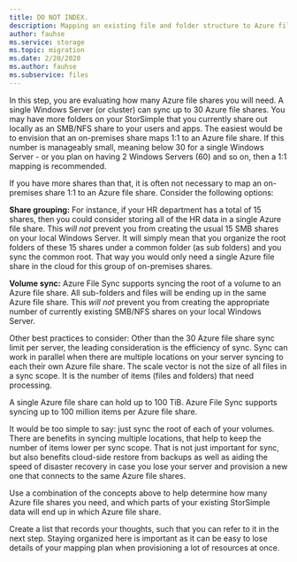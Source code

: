 ```yaml
---
title: DO NOT INDEX.
description: Mapping an existing file and folder structure to Azure file shares for use with Azure File Sync. Common text block for includes into migration docs.
author: fauhse
ms.service: storage
ms.topic: migration
ms.date: 2/20/2020
ms.author: fauhse
ms.subservice: files
---
```


In this step, you are evaluating how many Azure file shares you will need.
A single Windows Server (or cluster) can sync up to 30 Azure file shares.
You may have more folders on your StorSimple that you currently share out locally as an SMB/NFS share to your users and apps. The easiest would be to envision that an on-premises share maps 1:1 to an Azure file share. If this number is manageably small, meaning below 30 for a single Windows Server - or you plan on having 2 Windows Servers (60) and so on, then a 1:1 mapping is recommended.

If you have more shares than that, it is often not necessary to map an on-premises share 1:1 to an Azure file share.
Consider the following options:

**Share grouping:**
For instance, if your HR department has a total of 15 shares, then you could consider storing all of the HR data in a single Azure file share. This *will not* prevent you from creating the usual 15 SMB shares on your local Windows Server. It will simply mean that you organize the root folders of these 15 shares under a common folder (as sub folders) and you sync the common root. That way you would only need a single Azure file share in the cloud for this group of on-premises shares.

**Volume sync:**
Azure File Sync supports syncing the root of a volume to an Azure file share.
All sub-folders and files will be ending up in the same Azure file share. This *will not* prevent you from creating the appropriate number of currently existing SMB/NFS shares on your local Windows Server.

Other best practices to consider:
Other than the 30 Azure file share sync limit per server, the leading consideration is the efficiency of sync.
Sync can work in parallel when there are multiple locations on your server syncing to each their own Azure file share. The scale vector is not the size of all files in a sync scope. It is the number of items (files and folders) that need processing.

A single Azure file share can hold up to 100 TiB.
Azure File Sync supports syncing up to 100 million items per Azure file share.

It would be too simple to say: just sync the root of each of your volumes. There are benefits in syncing multiple locations, that help to keep the number of items lower per sync scope. That is not just important for sync, but also benefits cloud-side restore from backups as well as aiding the speed of disaster recovery in case you lose your server and provision a new one that connects to the same Azure file shares.

Use a combination of the concepts above to help determine how many Azure file shares you need, and which parts of your existing StorSimple data will end up in which Azure file share.

Create a list that records your thoughts, such that you can refer to it in the next step. Staying organized here is important as it can be easy to lose details of your mapping plan when provisioning a lot of resources at once.
